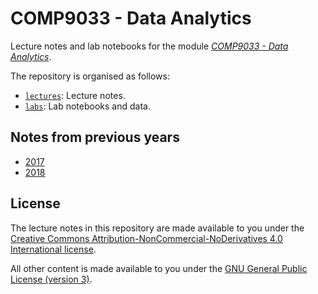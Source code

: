 # COMP9033 - Data Analytics

Lecture notes and lab notebooks for the module [*COMP9033 - Data Analytics*](http://tel.cit.ie/msc-in-cloud-computing).

The repository is organised as follows:

- [`lectures`](./lectures): Lecture notes.
- [`labs`](./labs): Lab notebooks and data.

## Notes from previous years

- [2017](https://github.com/donaghhorgan/COMP9033/archive/2017.zip)
- [2018](https://github.com/donaghhorgan/COMP9033/archive/2018.zip)

## License

The lecture notes in this repository are made available to you under the [Creative Commons Attribution-NonCommercial-NoDerivatives 4.0 International license](lectures/LICENSE).

All other content is made available to you under the [GNU General Public License (version 3)](LICENSE).

